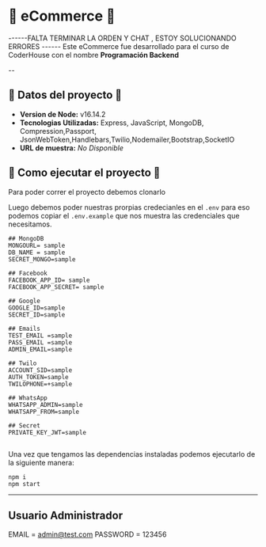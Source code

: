 # 🏪 eCommerce 🏪
------FALTA TERMINAR LA ORDEN Y CHAT , ESTOY SOLUCIONANDO ERRORES ------
Este eCommerce fue desarrollado para el curso de CoderHouse con el nombre **Programación Backend** 

--

## 📁 Datos del proyecto 📁

* **Version de Node:**  v16.14.2
* **Tecnologias Utilizadas:**
Express, JavaScript, MongoDB, Compression,Passport, JsonWebToken,Handlebars,Twilio,Nodemailer,Bootstrap,SocketIO
* **URL de muestra:** *No Disponible*


## 🚀 Como ejecutar el proyecto 🚀

Para poder correr el proyecto debemos clonarlo

Luego debemos poder nuestras prorpias credecianles en el `.env` para eso podemos copiar el `.env.example` que nos muestra las credenciales que necesitamos.

```dotenv
## MongoDB
MONGOURL= sample
DB_NAME = sample
SECRET_MONGO=sample

## Facebook
FACEBOOK_APP_ID= sample
FACEBOOK_APP_SECRET= sample

## Google
GOOGLE_ID=sample
SECRET_ID=sample

## Emails
TEST_EMAIL =sample
PASS_EMAIL =sample
ADMIN_EMAIL=sample

## Twilo
ACCOUNT_SID=sample
AUTH_TOKEN=sample
TWILOPHONE=+sample

## WhatsApp
WHATSAPP_ADMIN=sample
WHATSAPP_FROM=sample

## Secret
PRIVATE_KEY_JWT=sample
 
```

Una vez que tengamos las dependencias instaladas podemos ejecutarlo de la siguiente manera:

```shell
npm i
npm start
```

---

## Usuario Administrador

EMAIL =  admin@test.com
PASSWORD = 123456